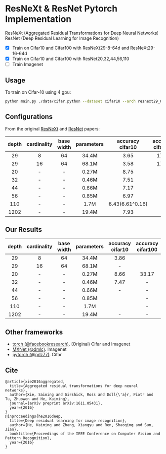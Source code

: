 # ResNeXt & ResNet Pytorch Implementation
ResNeXt (Aggregated Residual Transformations for Deep Neural Networks)
ResNet (Deep Residual Learning for Image Recognition)

- [x] Train on Cifar10 and Cifar100 with ResNeXt29-8-64d and ResNeXt29-16-64d
- [x] Train on Cifar10 and Cifar100 with ResNet20,32,44,56,110
- [ ] Train Imagenet

## Usage
To train on Cifar-10 using 4 gpu:

```bash
python main.py ./data/cifar.python --dataset cifar10 --arch resnext29_8_64 --save_path ./snapshots/cifar10_resnext29_8_64_310 --epochs 310 --learning_rate 0.05 --schedule 150 225 300 --gammas 0.1 0.1 0.1 --batch_size 128 --workers 4 --ngpu 4
```

## Configurations
From the original [ResNeXt](https://arxiv.org/pdf/1611.05431.pdf) and [ResNet](https://arxiv.org/abs/1512.03385) papers:

| depth | cardinality | base width | parameters | accuracy cifar10 | accuracy cifar100 | architecture |
|:-----:|:-----------:|:----------:|:----------:|:----------------:|:-----------------:|:------------:|
|  29   |      8      |     64     |    34.4M   |       3.65       |       17.77       |   ResNeXt    |
|  29   |      16     |     64     |    68.1M   |       3.58       |       17.31       |   ResNeXt    |
|  20   |      -      |     -      |    0.27M   |       8.75       |         -         |   ResNet     |
|  32   |      -      |     -      |    0.46M   |       7.51       |         -         |   ResNet     |
|  44   |      -      |     -      |    0.66M   |       7.17       |         -         |   ResNet     |
|  56   |      -      |     -      |    0.85M   |       6.97       |         -         |   ResNet     |
| 110   |      -      |     -      |    1.7M    |  6.43(6.61^0.16) |         -         |   ResNet     |
| 1202  |      -      |     -      |   19.4M    |       7.93       |         -         |   ResNet     |

## Our Results
| depth | cardinality | base width | parameters | accuracy cifar10 | accuracy cifar100 | architecture |
|:-----:|:-----------:|:----------:|:----------:|:----------------:|:-----------------:|:------------:|
|  29   |      8      |     64     |    34.4M   |       3.86       |                   |   ResNeXt    |
|  29   |      16     |     64     |    68.1M   |        -         |                   |   ResNeXt    |
|  20   |      -      |     -      |    0.27M   |       8.66       |       33.17       |   ResNet     |
|  32   |      -      |     -      |    0.46M   |       7.47       |         -         |   ResNet     |
|  44   |      -      |     -      |    0.66M   |        -         |         -         |   ResNet     |
|  56   |      -      |     -      |    0.85M   |                  |         -         |   ResNet     |
| 110   |      -      |     -      |    1.7M    |                  |         -         |   ResNet     |
| 1202  |      -      |     -      |   19.4M    |        -         |         -         |   ResNet     |

## Other frameworks
* [torch (@facebookresearch)](https://github.com/facebookresearch/ResNeXt). (Original) Cifar and Imagenet
* [MXNet (@dmlc)](https://github.com/dmlc/mxnet/tree/master/example/image-classification#imagenet-1k). Imagenet
* [pytorch (@prlz77)](https://github.com/prlz77/ResNeXt.pytorch). Cifar

## Cite
```
@article{xie2016aggregated,
  title={Aggregated residual transformations for deep neural networks},
  author={Xie, Saining and Girshick, Ross and Doll{\'a}r, Piotr and Tu, Zhuowen and He, Kaiming},
  journal={arXiv preprint arXiv:1611.05431},
  year={2016}
}
@inproceedings{he2016deep,
  title={Deep residual learning for image recognition},
  author={He, Kaiming and Zhang, Xiangyu and Ren, Shaoqing and Sun, Jian},
  booktitle={Proceedings of the IEEE Conference on Computer Vision and Pattern Recognition},
  year={2016}
}
```
